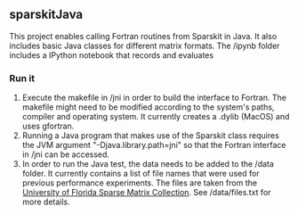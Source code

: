 ## sparskitJava

This project enables calling Fortran routines from Sparskit in Java.
It also includes basic Java classes for different matrix formats.
The /ipynb folder includes a IPython notebook that records and evaluates 

### Run it
1. Execute the makefile in /jni in order to build the interface to Fortran. The makefile might need to be modified according to the system's paths, compiler and operating system. It currently creates a .dylib (MacOS) and uses gfortran.
2. Running a Java program that makes use of the Sparskit class requires the JVM argument "-Djava.library.path=jni" so that the Fortran interface in /jni can be accessed.
3. In order to run the Java test, the data needs to be added to the /data folder. It currently contains a list of file names that were used for previous performance experiments. The files are taken from the [University of Florida Sparse Matrix Collection](http://www.cise.ufl.edu/research/sparse/matrices/index.html). See /data/files.txt for more details.
